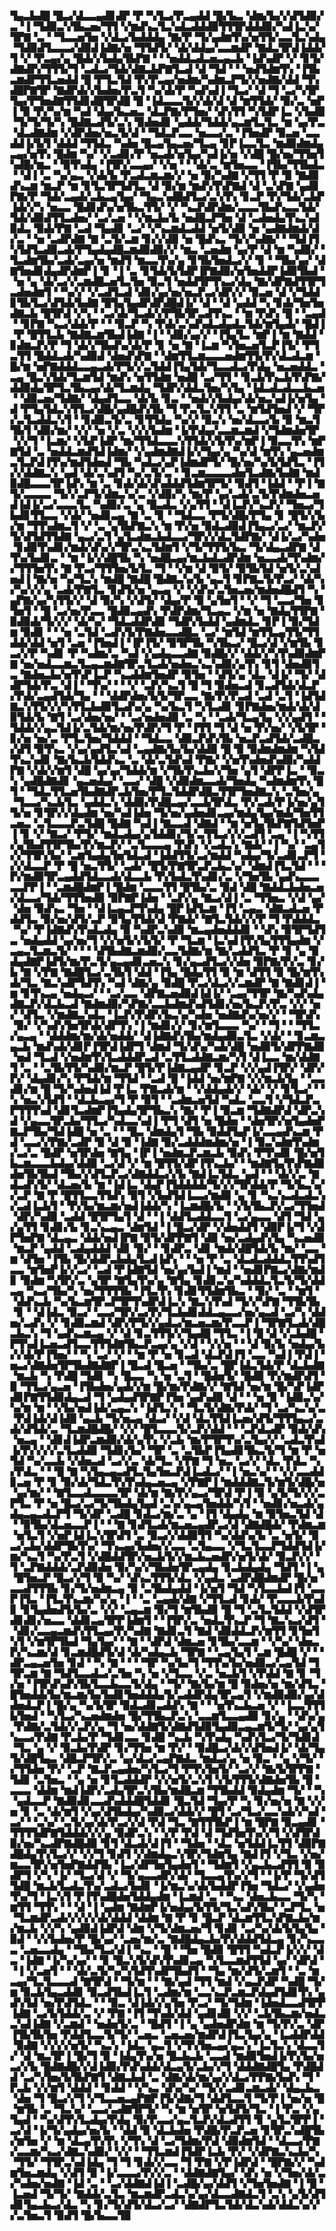 ▜▄▃▙▟█▝█▃▞▟▃▃▄▟▊▟▛▝▛▝▚▜▃▞▛▃▄▟▟▝█▞▙▃▝▟▆▞▙▞▞▟▜▟▉▞▃▝▐▝▜▟▉▃▚▜▙▃▅▞▜▜▝▞▆▟▚▃▜▃▚▟▃▟▟▟▉▜▜▜▛▟▟▟▉▞▚▟▐▃▚▞▜▛▇▝▃▝▝▜▃▃▅▜▅▝▞▟▃▞▙▟▟▟▄▝▇▞▛▝▜▞▄▟▆▜▚▞▅▜▜▞▃▃▜▃▚▟▄▝▜▟▉▟▜▃▃▃▞▟▉▟▐▟▇▞▅▝▜▜▟▜▞▝▟▞▟▟▄▞▃▃▆▟▛▝▇▟▃▜▛▟▐▟▟▞▜▝▞▝▛▃▄▞▄▝█▟▞▞▙▟▄▜▙▛▇▝▝▝▅▟▟▃▟▃▅▃▄▃▙▝▐▟▚▟▛▝▞▝▊▜▞▟▇▟▛▞▜▜▜▞▜▝▃▟▃▞▜▟▞▟▇▃▙▛▇▜▃▟▝▟▝▜▟▝▝▝▅▟▜▟▆▜▚▝▐▜▙▃▆▟▛▜▜▃▅▟▟▝█▝▛▜▃▜▟▝▛▞▛▃▄▞▅▟▆▞▚▟▆▃▛▜▞▞▅▟▇▞▟▟▝▜▚▟█▛▇▜▛▝▇▟▛▟▞▞▙▟▅▞▛▃▜▝▚▞▟▞▛▝▚▟▚▟▐▝▜▃▞▝▟▝▜▝▃▞▚▜▛▜▄▞▛▜▅▟▇▜▜▟▊▟█▜▛▟█▝█▝▐▟▃▃▃▜▞▞▟▞▟▝▟▝▆▜▜▟▞▝▉▞▃▝▅▛▐▝▉▝▛▞▚▞▆▝▚▟▝▟▄▞▙▃▅▃▝▟▃▛▇▞▛▜▅▞▝▟▚▜▜▝▚▜▟▛▐▃▝▞▙▟▉▝▜▞▜▞▜▞▚▝█▟▇▃▟▜▞▃▚▝▉▟▅▟▊▝▄▟▟▞▜▟▟▞▄▃▆▜▃▜▃▝▆▝▄▞▛▃▝▟▃▟▇▟▆▝▞▟▛▟▅▞▅▃▜▞▟▝▝▜▟▃▛▃▃▝▅▃▃▞▃▝▐▜▅▟▛▝▉▃▅▝▃▃▟▟▐▞▙▜▝▟▟▟▝▜▜▟▃▝▚▟▅▝█▃▄▜▄▃▅▞▜▃▄▝▊▛▐▃▃▜▃▝▆▟▉▟▆▟▄▃▄▞▅▜▚▝█▟▆▝▚▞▝▞▃▟▊▞▛▝▅▃▟▞▅▜▄▞▚▟▐▞▅▝▞▟█▝█▞▅▞▜▜▅▜▚▟█▞▆▃▝▝▉▜▚▟▄▝▐▜▛▞▃▃▄▞▝▞▅▝▝▝▟▞▃▝▆▜▅▃▃▝▐▜▙▞▜▜▙▟▃▝▝▟▐▝▃▝▚▞▄▃▝▞▟▞▙▝▛▃▟▃▆▃▆▞▞▝▅▝▉▞▚▟▇▝▞▜▜▝▛▝▉▝▇▟▉▟▚▃▆▝▆▃▛▝▆▝▊▜▃▜▛▜▟▜▃▝▟▝▉▞▆▝▆▟▚▜▚▛▇▟▝▟▝▃▚▛▇▝▄▟▊▛▇▞▛▝▜▟▞▃▄▟▞▃▙▃▄▜▄▞▝▜▄▃▚▟█▟▜▃▞▃▚▜▚▝▊▃▛▝▛▞▜▟▞▃▙▛▐▟▞▞▚▝▅▃▃▝█▟▊▟▚▞▅▜▙▃▜▜▞▝▞▝▚▃▛▟▛▟▆▞▃▃▃▜▙▟▚▃▃▜▟▞▜▟▞▟▉▟▜▜▃▟▅▞▝▃▞▃▅▝▝▞▆▃▙▞▙▝▅▟█▃▛▜▅▝▟▝▃▟▅▟▄▜▚▃▚▟▉▟▃▝▉▟▞▛▇▝▃▟▝▜▄▟▊▝▃▞▝▞▚▃▆▟▃▟▟▝▅▜▞▟▉▝▅▝▄▟▇▟▆▟▞▟▞▃▝▝▅▝▃▟▛▟▇▝▇▝▃▜▞▃▆▝▊▞▞▟▉▝▅▝█▟▚▃▝▜▞▞▚▟▇▞▝▝▜▟▐▜▚▜▟▜▃▟▉▃▟▞▛▜▄▟▄▟█▃▆▟▉▟▉▞▞▝▆▃▝▃▅▟▆▝▄▞▛▝▟▝▆▝▚▟▉▞▝▜▃▟▆▜▙▞▃▟▞▃▄▞▅▝▆▟▜▝▆▃▃▜▚▞▄▝▊▜▙▜▅▟▃▞▞▝▊▝▝▜▙▞▄▞▝▟▇▜▅▟▊▟▄▟▛▟▆▛▐▝▊▝▐▝▃▝▊▜▟▞▙▜▟▛▐▛▇▟▉▞▅▜▅▟▟▛▐▟▉▜▙▟▝▝▅▝▄▝▟▞▃▞▞▃▆▟█▃▅▜▃▜▅▝▉▃▜▝▅▟▟▜▛▜▚▃▞▟▄▝▇▞▟▛▇▟▜▜▛▜▃▟▅▟▆▜▝▝▚▞▞▝▞▃▟▜▃▟▝▟▊▞▄▞▅▞▅▃▛▃▞▟▛▞▞▝▉▃▅▝▟▝▞▜▟▟▊▜▙▜▃▞▟▜▟▞▙▟▇▝█▜▄▜▄▟▛▟▛▟█▟▐▞▝▟▝▝▟▝▄▟▟▝▚▝▊▟▞▜▅▜▅▟▇▃▙▝█▜▛▟▝▞▚▝▝▃▞▟▞▜▃▟▞▞▛▜▙▜▛▃▟▜▚▃▝▝▆▝▛▟▚▝█▝▝▃▄▟▝▝▊▛▇▝▚▃▞▟▟▞▛▝▝▝▉▃▛▝▚▝▛▟▞▃▚▟▚▟▃▟▄▟▃▜▟▞▆▜▄▟▞▝█▟▐▝▛▝█▜▜▃▙▝▇▟▇▃▆▜▙▟▐▟▇▝▐▝▝▟▉▞▄▞▞▝▐▜▄▜▃▝▆▛▐▝▆▝▇▟▟▝▊▟▆▃▛▞▛▝▜▝▟▞▞▜▙▟▚▞▟▞▛▝▊▝▅▝▇▝▐▃▆▝▚▜▅▃▅▜▃▛▐▜▞▝▛▜▃▜▜▝█▟▟▃▟▞▚▟▉▟▝▟▅▟▚▛▇▝▝▟▆▜▜▃▆▃▃▃▅▟▆▜▜▞▛▞▟▃▟▃▆▝█▞▆▝▅▛▇▟▟▟▃▃▄▃▟▞▛▜▞▞▃▜▟▟▐▜▄▜▟▞▜▃▃▟▃▞▛▟▄▝▅▃▅▟▟▃▝▃▄▝█▃▚▜▟▞▜▃▆▜▟▝▆▟▚▝▅▜▜▟▆▝▅▟█▝▃▞▜▜▝▝▊▃▙▜▚▃▙▜▚▛▇▞▟▟▉▟▄▜▛▜▃▜▙▃▄▞▟▞▜▃▆▟▄▝▜▟▛▞▟▟▃▜▅▞▚▜▄▝▐▟▃▟▃▟▃▃▙▃▅▝▝▟▉▃▅▞▜▟▇▞▝▟▄▟▜▃▃▝▟▞▙▝▊▃▝▝▅▟▞▞▙▟▄▞▟▞▅▃▚▟▐▞▅▜▄▝▟▝▛▜▄▜▟▃▚▜▜▃▞▟█▞▄▟█▟▚▜▙▝▜▝▛▃▜▃▚▜▜▝▃▝▆▜▟▜▅▟▝▞▝▜▛▞▃▜▃▟▟▃▚▜▝▝▊▟▉▃▜▞▃▝▊▜▜▟▄▝▚▞▞▝▉▃▚▝▅▞▟▃▃▞▙▝▉▝▆▃▜▜▙▜▝▟▉▞▆▞▝▞▞▝▅▝▞▃▝▞▞▞▙▟▆▝▐▞▛▟▄▞▃▃▆▃▆▟▝▞▜▟▆▟▅▜▛▝▞▞▜▝▐▃▆▞▝▞▙▛▐▟▛▝▆▞▜▜▟▃▃▃▚▜▜▟▞▞▙▜▚▞▆▛▐▝▉▃▃▜▚▝▆▛▇▜▟▝▃▝▅▟▟▃▆▟▜▟▐▟▆▞▝▞▄▟▆▟▇▟▐▞▞▜▄▞▄▝▚▞▟▝▆▜▚▝▄▃▅▟▆▃▜▃▛▟▐▜▚▞▆▟▜▟▅▟▝▜▙▝▚▟▃▞▄▛▐▟▆▟▛▜▞▝█▞▅▞▚▞▙▜▟▜▃▝▐▜▞▞▟▟▇▃▚▝▄▟▝▟▞▃▚▟▜▝▚▞▃▜▞▃▝▝▊▃▆▃▃▃▃▟▅▜▃▟▇▞▙▟▇▝▆▟▉▟█▃▃▃▜▛▐▟▚▝▆▝▃▝▊▟▞▟▞▟▚▟▟▟▜▟▆▜▛▜▞▝▉▟▜▝▐▟▟▝▝▛▐▝▇▜▞▃▃▃▃▝▜▞▞▃▛▜▞▟▆▃▚▞▃▝▞▟▉▞▚▝▆▞▛▝▄▞▃▟▞▃▜▞▛▟▆▟▅▃▅▟▐▟▐▞▃▞▃▃▃▜▃▝▚▟▉▞▃▝▄▝█▃▟▃▝▞▄▜▜▝▝▟▐▃▛▞▚▃▛▞▝▜▅▃▞▜▙▟▊▜▜▃▃▝▞▟▞▝▅▟▊▃▄▝▇▝▃▝▊▝▝▜▟▃▃▝▛▜▞▟█▞▛▜▄▝▊▝█▜▞▞▙▞▆▝▜▜▚▟▆▃▜▝▞▝▃▝▄▜▙▛▇▃▚▝▆▝▛▞▅▝▉▟▃▟▉▟▐▜▄▃▞▃▞▝▆▃▛▞▜▞▟▜▟▜▜▟▇▝▄▃▞▃▜▝▄▜▃▟▆▃▙▟▃▃▞▜▛▞▞▟▃▜▟▛▇▞▝▟▐▞▃▞▚▟▅▝▊▟▉▜▚▟▊▞▆▟▞▟▚▞▞▜▛▃▚▃▜▟▆▜▝▞▜▞▜▜▜▞▙▃▝▜▞▟▄▃▟▛▇▝▟▜▚▞▙▟▊▃▝▝▆▝▐▞▞▟█▜▙▝▚▝▅▟█▃▄▞▆▃▙▟▃▟▛▟▆▝▅▃▃▟▞▜▚▟▆▞▞▜▜▜▅▜▚▝▇▝▛▃▞▜▜▜▅▞▙▜▃▝▜▝▝▞▆▝▟▝▉▜▞▝▉▜▙▜▟▝▅▜▞▃▚▟▅▟▐▝▇▞▅▝▚▞▜▃▚▝▆▟█▝▇▟█▝█▟▇▃▚▞▙▝▄▃▜▝▊▛▇▃▜▞▛▃▞▝▟▞▚▞▚▞▞▞▄▝▃▟▞▛▇▜▃▝▊▟▜▞▅▝▄▃▄▝▞▝▞▟▚▞▃▜▅▃▅▞▆▟▅▟█▟▜▝▚▝▄▛▇▞▄▞▚▜▜▞▞▝▟▝▉▞▚▝▞▟▜▞▝▟▄▞▛▝▉▝▄▜▅▜▝▝▞▝▜▝▃▃▞▜▅▝▊▜▅▜▝▝█▝▃▞▅▞▛▃▃▝█▟▉▃▄▟▚▝▛▟▛▟▆▞▜▃▄▃▝▞▆▝▅▝▇▟▄▜▜▛▇▝▉▟▉▟▞▜▞▞▞▝▟▞▚▞▝▜▟▃▟▟▛▟▉▝▜▟▛▞▙▟▟▝▄▟▆▟▃▝▊▛▐▝▉▞▜▟▆▝▉▟▊▝▝▝▅▝▃▜▟▝▃▟▚▜▞▛▇▟▅▃▃▟█▃▝▃▞▝▆▜▟▝▆▜▜▃▄▜▜▞▜▜▟▟▞▟▟▝▅▜▝▃▅▝▐▜▅▟▐▝▐▛▐▜▞▝▉▜▛▜▙▝▚▜▙▃▞▝█▃▞▟▝▞▆▜▙▝▊▃▞▞▛▝▚▟▊▝▛▝▚▟▆▞▃▝▚▟▝▞▄▟▄▃▃▟▇▝▉▟█▞▞▝▟▟▞▞▚▜▚▟▉▟▆▛▇▝▅▞▅▟▃▃▆▃▜▃▄▃▆▟▇▜▛▃▜▃▟▞▅▟▅▃▚▃▚▟▉▞▄▜▚▝▊▜▝▟▅▟▉▜▃▝▇▟▅▃▙▞▅▜▚▛▐▃▛▝▚▃▟▟▆▜▅▟▛▝▉▜▅▝▝▟▜▞▄▝▟▃▝▟▐▞▝▜▞▝▟▟▛▜▟▞▛▃▝▟▐▝▝▜▚▞▝▝▝▞▝▃▛▞▚▃▜▝█▝▜▝▉▟▅▃▟▝▊▃▟▜▟▞▟▃▛▞▛▟▞▃▄▟▜▟▞▜▄▝▝▝▟▟▛▟▅▞▙▜▞▜▛▃▃▝▇▞▛▞▛▃▟▝▃▟▝▃▜▝▐▟▜▟▇▃▚▜▜▞▞▞▚▜▜▃▙▟▉▜▃▟▚▞▄▝▚▞▙▃▜▝▚▜▃▟▊▝▊▛▇▟▅▞▆▟▞▟▞▟▉▜▟▞▙▝▇▜▝▃▞▟▅▞▅▞▝▝▃▞▅▟▅▟▉▝▃▝▚▝▝▃▟▞▜▃▄▜▄▝▞▞▄▟▜▝▝▜▟▟▞▞▄▃▜▟▐▞▃▜▟▞▆▞▅▞▛▟▛▞▜▝▛▝▐▜▜▝▜▝▟▝▅▝▛▞▅▞▝▞▙▜▛▝▊▞▅▝▅▞▃▝▛▜▃▜▅▞▜▟▟▟▝▝▜▟▃▃▝▟▉▃▛▟▚▜▙▝▅▃▛▃▟▜▟▞▃▟█▃▞▟▜▝▉▜▚▃▝▞▄▞▄▟▜▃▚▟▝▃▄▟▇▞▙▞▙▞▟▟▉▝█▝▉▝▉▟▆▟▆▟▆▝▚▜▟▜▚▃▚▟▊▝▇▞▙▃▙▜▟▟▚▃▝▃▝▟▞▃▜▟▚▟▝▛▇▞▝▞▅▜▚▟▅▟▚▟▉▞▚▟▟▛▇▝▞▟▞▞▆▜▝▟█▝▄▞▄▞▜▟▟▞▆▝▞▜▙▜▚▃▙▞▞▜▅▝▄▜▝▟▛▛▐▃▝▝▉▃▚▝▄▟█▟▇▟▊▝▄▃▅▟▄▞▝▃▃▞▝▟█▝▞▟▉▟▆▃▃▟▞▜▅▟▄▝▚▟▆▟▆▜▚▝█▜▝▝▜▟▃▜▜▃▅▜▙▟▇▟▛▃▙▜▅▞▛▜▃▜▟▟▛▟█▃▜▜▛▜▅▟▇▃▚▝▃▜▅▞▄▝▜▃▃▞▚▃▙▜▃▝▄▟▟▃▚▝▟▟▉▞▛▟█▃▄▞▃▃▙▜▛▟▃▝▛▞▃▟▞▛▐▞▅▞▄▜▜▞▅▝▊▜▛▞▞▟▄▟▆▝▅▞▚▟▐▟▅▝▜▞▅▞▄▟▅▟▊▃▄▞▆▟▄▜▄▞▆▟▞▜▅▜▜▃▅▃▝▃▜▃▃▃▛▃▜▟█▝█▟▇▝▚▟▐▝▇▃▃▟▝▟▇▟▝▝▆▝▅▜▄▜▙▛▇▜▟▜▅▛▐▝▊▝▞▝▇▃▞▝▛▜▞▝▆▟▃▟▄▞▄▜▟▟▊▞▜▞▃▜▜▃▞▞▞▃▟▜▝▃▄▝▐▝▚▜▜▞▄▜▙▟▜▜▛▜▙▞▛▞▆▃▛▞▝▃▜▃▃▃▄▝▛▟▚▝▞▃▟▃▚▝▇▟▞▝▐▝▚▞▝▃▄▜▞▞▜▜▛▞▙▞▝▃▆▜▄▟▄▜▅▜▟▃▟▝▐▟▟▜▜▞▃▞▆▟▟▝▚▟▄▞▜▞▃▟▊▃▛▜▝▞▞▟▃▃▛▝▛▝█▝▅▃▜▜▞▝▃▟▞▝█▜▞▛▇▜▛▃▛▃▙▃▚▞▝▟▆▟▐▜▃▜▟▝▝▝▛▞▆▟▉▜▛▃▄▟▟▜▟▃▃▟▞▟▃▃▙▝▛▞▙▟▃▜▚▟▊▞▃▝▞▜▅▜▙▝▄▟▚▃▃▃▃▃▛▛▐▝▝▃▆▟█▟▆▛▐▝█▟▆▝▃▃▃▜▜▝█▜▙▞▃▝▉▟▝▟█▝▇▟▟▃▙▟▅▃▅▞▟▃▃▞▜▟▞▜▜▜▅▟▉▝▉▛▇▛▐▟▅▝▝▃▛▞▄▝▇▃▞▟▐▝▃▝▜▜▅▃▝▞▟▝▄▞▝▟▅▝▉▟▚▃▝▜▅▝▝▟▐▃▄▃▛▜▚▟▄▝█▛▐▟▜▃▆▝▐▜▝▃▄▃▝▟▇▃▟▃▅▝▛▟▟▜▃▝▉▞▅▞▟▜▞▃▛▝▉▜▄▜▜▟▞▟▝▛▇▟▞▝▇▜▃▜▟▞▞▞▛▝▜▝▛▟▟▟▃▝▚▞▝▛▐▟▇▟▚▜▚▟▃▟▄▝▉▝▚▟▛▃▚▟▉▝▆▃▄▟▅▟▟▟▊▝▝▟▚▝▉▜▛▜▟▜▃▝▅▟▄▟▟▝▄▞▅▞▜▝▞▞▅▜▞▞▙▜▞▝▛▝▜▃▆▝▐▃▚▟▐▜▚▜▄▜▜▜▄▟▆▝▞▃▄▃▜▃▆▃▜▞▝▝▝▝▟▜▙▟▇▃▆▟▉▞▃▃▜▟▇▞▆▝▇▞▃▟▟▜▃▝▛▝▊▝▄▝▉▟▄▟▇▛▐▟▜▞▆▞▛▃▜▞▄▃▄▟▊▃▅▃▚▝▊▞▄▃▟▜▃▞▞▟▅▝▉▛▇▞▛▞▃▝▊▞▙▝▇▝▞▛▇▝▇▟█▜▃▞▃▜▙▜▝▟▟▝▐▜▄▝█▟▄▜▜▝▉▝▆▝▟▜▜▝▉▝█▞▆▜▚▟▞▜▃▝▇▃▚▟▛▜▟▜▚▝▚▟▝▟▇▞▄▝▉▟█▝▛▃▞▟▃▞▞▃▆▟▛▝▇▝▇▟▊▟▐▝▆▝▊▜▚▃▄▝▅▟▄▃▞▝▝▃▞▃▃▝▟▛▇▃▅▟▉▟▐▟▐▞▝▃▄▞▜▜▛▝▇▞▚▟▚▟▄▟▇▃▛▞▟▃▙▃▟▝▇▟▆▟▉▞▚▛▇▞▃▃▙▟▆▟▚▟▜▟▊▞▅▞▙▃▛▞▛▃▝▞▞▝▅▞▝▟▜▃▝▞▆▟▇▃▚▟▃▝▐▃▛▞▛▟▛▞▙▃▚▞▚▟▅▝▅▟▇▟▚▞▅▞▞▝▝▜▛▟▚▝▉▞▝▞▚▟▚▜▅▜▛▟▞▟▛▜▚▝▐▝▆▟▊▞▞▝▊▞▆▜▃▃▃▝▚▞▝▝▜▝▝▝▜▜▃▞▄▃▄▝▝▟▟▟▆▞▆▞▟▞▅▟▟▞▝▟▐▟▇▟▚▜▙▞▆▟▄▟▉▃▜▃▝▞▟▞▝▝▊▃▆▃▄▃▙▝▆▟▚▟▞▟▊▛▐▜▛▟▐▟▛▜▝▟▆▟▝▜▞▟▚▞▚▟▞▟█▝▅▟▉▜▞▟▛▛▇▟▉▝▅▟▝▜▃▟▝▞▅▟▆▜▚▜▃▟▟▟▛▃▟▝▃▜▜▃▟▟▇▃▆▞▚▜▝▟▐▃▃▝▆▞▟▟▇▜▝▃▝▝▃▜▙▜▜▞▚▟▉▞▆▃▛▝█▜▞▛▐▟▇▃▄▟▛▝▊▃▛▝▞▞▄▟▐▜▛▞▝▟▛▞▛▞▝▟▄▟▊▞▚▝▛▜▟▞▆▝▜▜▟▝▝▃▟▝█▝▐▟▟▝▅▞▆▛▇▝▞▞▆▃▙▜▄▝▝▃▃▟▊▞▆▝█▝▜▞▚▟▅▟▐▟▝▛▐▃▝▛▇▃▟▞▆▝▝▞▟▟▄▟▞▞▝▟▞▝▞▝▊▜▃▞▝▝▚▝▅▃▚▜▟▜▝▝▟▃▙▃▄▞▜▝▛▝▉▜▝▝▃▟▆▃▅▜▟▝▚▟▃▝▃▃▜▝▞▜▟▃▛▃▛▜▜▜▚▟▝▟▊▜▃▟▆▛▐▜▄▟▄▜▛▜▙▃▚▝▇▞▝▛▐▝▉▃▆▝▜▟▇▟▛▟▝▟▛▃▚▟▝▞▄▃▃▜▛▃▙▞▜▜▃▞▚▟▃▃▚▟▐▝▛▜▝▟▜▝▅▝█▟▅▝▝▟▅▜▛▞▅▜▄▟▅▛▇▃▛▜▙▞▜▟▐▟█▝▅▝▃▝▝▝█▃▝▟▆▟▄▜▝▜▙▝▉▟▟▜▄▛▐▞▃▃▄▟▚▃▆▝▛▟▝▃▃▞▞▛▇▞▃▟▛▝▉▝▟▝▉▝▐▟▇▝▉▞▃▟▟▟▆▟▆▞▅▝▐▝▉▃▚▟▆▜▚▟▆▞▃▞▃▝█▟▛▝▅▜▛▟▅▝▇▜▄▝▐▛▐▝▅▟▆▃▛▃▆▃▙▝▉▟▚▝▛▜▚▟▊▝█▞▅▜▙▃▆▃▃▃▙▟▄▞▟▟▉▝▃▞▟▝▞▝▆▝█▜▜▞▟▛▐▜▚▃▙▞▝▝▆▟▇▜▄▜▚▛▇▟▉▟▅▜▙▜▙▟▝▜▙▞▞▟▜▃▛▃▞▟▇▟▟▃▞▞▙▝▇▟▐▃▜▟▃▝▄▟▝▝▝▟▞▞▃▝▇▟▃▟▚▜▞▝▟▃▅▞▙▝▆▝▐▟▐▃▝▟▄▛▐▜▟▟▟▟▞▜▞▞▞▜▛▟▟▞▛▝▜▞▙▃▚▞▞▃▛▝▇▝▛▝█▜▜▃▃▜▜▟▚▝▉▜▝▞▙▟▜▟▐▃▃▞▆▟▉▝▄▝▊▝▚▃▚▃▟▃▟▃▚▞▃▟▐▃▙▜▝▝▛▞▙▞▆▃▆▞▅▟▐▟▟▞▚▝▐▃▆▟█▞▙▝▝▞▙▜▙▃▛▞▃▞▜▜▅▟▝▟▛▞▚▟▉▝▃▟▟▝█▜▛▜▄▜▝▟▝▝▐▝▟▟▜▃▟▟▃▃▜▝▃▞▄▃▃▝▟▜▝▜▟▝▄▞▄▜▜▝▊▟▊▞▙▝▊▃▚▃▄▃▝▟▆▜▟▝▐▝█▃▞▟▛▝▞▟▅▟▟▜▝▟▉▛▐▞▜▝▞▟▛▜▅▛▇▝▟▃▄▃▝▟▟▞▅▟▐▛▇▝▉▜▞▟▛▛▇▜▝▟▉▝▅▞▃▟▄▟▚▜▄▝▚▃▅▟▉▝▆▃▛▝▄▟▟▝▃▟▄▟▟▟▝▟▊▝▉▞▝▝▊▟▛▃▝▟▊▝▆▟▞▟█▜▟▞▙▝▆▞▝▃▃▝▆▝▟▜▅▝▐▜▙▝█▞▟▟▛▃▙▟▄▜▃▟▐▟▚▝▝▝▅▝▛▝▃▝▟▃▟▃▟▟▟▃▜▜▚▟▜▃▃▝▆▜▅▛▐▞▞▃▞▝▃▟▝▛▐▟▇▜▟▝▅▞▄▞▙▟▐▝▆▟▝▝▅▟▊▛▇▃▞▟▇▞▆▟▊▝▉▟▆▝▚▜▛▞▃▝▄▜▛▝▇▜▄▜▚▞▄▝▇▜▄▝▊▟▊▃▚▞▚▟▟▟▃▜▃▜▞▜▞▟▟▃▄▝▚▃▞▜▙▞▚▝▅▞▜▜▜▜▙▝▐▜▃▜▚▝▊▟▊▜▜▟▆▜▙▃▝▝▉▞▝▃▝▝▆▜▝▝▟▟▚▃▙▝▚▞▙▃▆▜▛▃▛▜▛▜▚▟▛▟▐▃▚▝▇▃▚▜▚▟▝▜▞▞▚▛▇▝▜▜▙▜▙▝▊▝▝▟▐▟▃▝▉▃▞▝▃▃▞▜▛▞▃▞▛▞▜▃▙▟▊▟▟▃▄▃▃▞▅▞▄▃▟▝▃▞▚▝▟▟▅▞▃▟▚▝▞▝▊▟▉▃▆▟▝▟▛▞▛▜▞▞▄▟▃▞▆▃▅▃▆▞▛▃▃▛▐▝▜▛▇▜▃▟▞▟█▃▙▃▚▝▜▝▄▟▚▃▆▃▄▝▞▝▟▝▊▃▜▜▜▞▞▜▄▟█▝▜▜▃▝▐▝█▝▟▝▞▃▙▟█▝▛▜▚▟▐▃▅▃▟▜▃▃▜▜▜▟▇▜▙▃▛▃▄▞▄▝▞▟▝▝▞▞▅▝▝▝▟▝▉▞▙▝▅▟▄▞▙▞▞▟▞▛▐▜▅▞▝▝▚▝▃▞▝▞▝▝▆▝▛▝▅▝▊▃▟▝▟▃▛▟▐▜▝▃▃▝▚▟▐▝▛▟▐▝▅▃▞▟▇▟▅▜▛▜▙▟▇▟▇▛▐▝█▃▟▝█▃▅▝▝▜▙▞▃▝█▛▐▟▃▜▟▞▛▝▟▃▙▟▇▝▆▃▙▝▚▝▛▟█▝▜▟▊▝▚▝█▃▃▝▚▝▅▝▃▜▝▝█▟▅▜▞▝█▟▉▝▛▞▆▟▛▟▜▝▉▝▜▜▃▞▄▃▅▝▐▜▙▟▅▞▄▟▞▞▆▝█▞▆▞▛▟▇▞▞▝▇▜▟▝▅▞▆▝█▞▚▛▐▟▛▟▊▛▇▜▜▟▉▟▄▃▟▝▜▝▄▟▄▟▜▛▇▛▐▜▅▝▄▟▚▟▉▝▟▝▝▝▅▝▉▝▐▟▉▃▚▞▚▞▆▝▆▝▝▞▙▞▅▟▐▟▞▃▄▃▚▝▐▟▜▃▚▝▝▜▃▜▞▟▇▞▛▟▞▝▜▝▃▞▚▃▚▞▃▝▛▟▐▟▞▟▐▟█▝▄▃▙▝▜▞▅▃▄▝▟▃▞▝▞▟▝▟▃▜▜▟▐▃▅▞▟▜▞▜▜▜▄▃▞▃▟▞▟▜▟▞▃▝▜▃▆▟█▟█▞▝▞▞▝█▜▃▃▃▜▞▃▛▞▟▟▝▝▝▃▛▟▃▟▛▝▉▟▞▟▚▝▅▃▄▝▝▟▊▟▐▟▛▃▆▟▉▞▟▞▄▜▚▝▞▃▙▝▆▞▛▜▛▜▚▞▃▜▄▞▞▝▃▟▃▜▚▟▐▞▛▞▞▞▞▃▜▃▟▟▉▝▜▟▊▞▙▞▝▜▛▝▃▝▃▜▙▛▐▜▄▟▊▜▙▃▜▞▜▝▆▝▛▝▅▜▟▝▚▞▃▃▙▝▞▟▅▃▟▝▃▞▞▃▝▟▞▜▃▝▞▛▇▝▜▝▅▃▝▃▞▞▝▟▃▝▛▟▃▝▚▞▛▟▃▝▝▝█▝▇▝▚▜▄▃▄▃▟▜▃▜▄▜▅▃▛▟▐▃▟▃▞▝▐▝▅▃▚▞▝▝▞▞▃▃▟▟▊▃▅▝▛▝▊▝▉▞▟▞▜▟▃▜▚▜▚▟▄▃▅▃▄▝▞▛▇▛▐▝▆▟▟▟▇▃▜▞▆▜▞▟█▞▅▝▄▞▆▞▝▝▇▜▃▃▟▃▃▃▃▜▛▝▟▞▆▝▇▞▛▞▄▃▞▜▛▟▝▛▐▝▉▝▄▜▞▜▞▞▞▃▛▜▃▝▛▝▅▝█▃▞▃▞▜▞▜▙▟▄▜▄▟▝▃▚▞▄▃▄▜▅▟▟▞▚▜▝▝▅▟▊▞▅▃▟▞▄▟▄▃▄▃▟▃▛▜▝▜▞▟▛▝▃▟█▝▊▟▃▞▆▞▃▝▄▝▐▜▝▟▄▟▄▝▆▝▉▜▅▃▜▟▝▟▝▝▉▜▙▞▟▃▅▃▃▛▐▝▝▝▇▝▊▟▜▃▟▞▆▃▅▃▄▟▛▃▞▟▝▟▇▟█▟▞▝▛▟▆▃▆▝▅▜▃▜▝▞▅▛▐▟▐▃▚▜▛▟▜▝▃▝▉▃▞▞▟▟▉▜▜▝▚▞▟▟▚▞▙▝▃▝▅▜▞▝▉▃▞▃▙▞▟▟▛▜▙▜▚▞▝▜▚▃▄▞▙▟▅▞▞▃▃▝▃▜▄▃▃▝▞▜▃▜▃▃▛▜▟▟▜▟▐▞▆▞▚▃▜▝▚▞▛▃▜▝▞▟█▟▟▜▛▞▅▃▙▜▞▞▆▃▙▃▅▟▛▞▅▜▞▟▞▝▉▃▛▞▞▝▜▝▃▛▇▟▟▟▞▃▛▟▉▟▅▝▉▞▚▞▞▜▙▟▅▜▛▃▄▟▄▝▊▃▙▟▄▟▄▝▜▟▜▝▐▝▄▝█▜▅▃▛▝█▃▞▞▜▝▉▝▚▞▝▟▚▃▜▜▜▞▟▃▝▞▄▟▃▝▃▟▛▟█▟▆▟▛▝█▞▅▝▃▃▟▜▜▜▙▝▊▞▜▞▅▟▆▃▄▝▉▝▃▜▙▟▄▟▟▝▐▞▅▜▝▜▟▝▚▜▃▃▙▟▐▜▝▃▃▛▐▜▃▝▐▜▃▜▚▃▆▞▚▞▄▝▐▝▝▃▝▃▄▟▞▟▇▝▞▜▜▃▟▝▊▟▞▝▛▃▃▃▙▜▚▟▊▝▊▜▄▟▅▟▜▞▙▞▃▝▞▞▝▃▄▃▆▝▉▞▜▝▆▜▙▟▉▝█▝▜▝▃▜▃▜▟▟▝▞▟▜▛▟▊▟▊▞▅▃▃▝▟▟▊▃▄▜▛▛▐▟▆▜▝▝▐▜▛▞▃▝▅▟▃▜▚▃▛▝▜▝▇▃▚▃▞▟▜▝▝▟▊▞▃▃▄▃▆▟▚▜▜▃▄▞▛▞▚▟▇▝▇▟▊▃▜▝▇▟▝▟▉▟▟▃▛▞▆▜▜▝▊▜▅▜▚▜▝▞▆▜▛▜▙▟▝▜▄▜▄▞▝▝▇▝▝▟▛▟▝▟▆▃▅▝▊▜▙▞▃▃▆▝▝▞▚▞▝▟▅▃▛▞▚▃▆▞▟▝▊▃▆▟█▟▜▞▟▝▟▞▚▟▄▃▙▝▜▛▇▝▝▃▄▜▄▜▝▃▆▝█▟█▝▞▝▝▟▛▃▄▃▅▜▅▝▊▟▝▝▚▝▇▝▝▝▝▜▛▝▚▞▙▞▜▝▜▜▚▞▙▞▅▟▉▃▞▃▄▜▟▝▜▜▛▃▆▝▇▝▜▟▜▃▃▟▃▞▃▜▅▝▚▝▅▝▞▜▃▃▝▞▃▝▅▃▙▜▝▞▛▟▟▝▇▝▊▝▜▞▅▝▐▜▛▟▚▟▚▜▙▜▃▃▙▃▃▜▞▟▄▝▝▜▞▝▇▞▙▞▆▝█▝▉▟▅▞▅▝▆▞▟▜▃▝█▜▅▟▟▞▙▞▆▃▆▞▙▞▙▟▊▜▅▟▟▟▄▜▞▃▟▟▛▟▄▜▛▃▄▜▝▞▆▟▉▟▉▞▄▞▟▟▅▟▃▛▐▝█▞▄▝▚▞▙▜▛▝▉▟▃▟▊▃▟▟▚▝▇▝▝▝▅▜▚▃▙▃▅▝▞▝▐▃▃▜▜▜▙▜▅▟▝▝▚▜▃▞▚▃▅▟▆▟▅▝█▞▜▜▙▃▛▃▚▝▃▃▆▜▃▃▄▟▉▝▊▞▄▝▝▟▚▞▄▝▛▟▇▞▃▜▟▞▞▃▛▞▄▝▜▝▅▞▟▟▇▜▞▟▇▟▜▟▉▜▄▟▉▃▄▃▆▜▞▜▞▝▄▞▄▜▚▃▃▞▛▟▇▝▛▃▙▞▛▝▜▟▊▃▃▝▊▟█▝▚▃▙▝▚▜▚▟▄▝▚▟▚▜▃▞▜▞▜▟▊▟▝▜▃▝▄▝▞▝▉▃▙▞▛▟▛▝▊▞▜▜▅▝▆▝▛▞▝▝▉▟█▃▞▟▞▞▟▜▅▟▐▞▝▟▞▜▄▜▞▟█▜▄▃▝▟█▃▛▜▛▞▃▝▄▞▟▃▞▃▄▛▇▟▃▝▆▟▃▞▄▝▅▝▉▃▝▝▄▝▞▜▞▝▞▜▜▟▅▝▛▞▝▃▛▝▇▃▛▃▄▟▅▞▚▜▃▞▜▝▛▜▚▜▅▜▞▝▃▞▞▝▇▞▙▜▛▛▇▝▜▟▊▝▃▜▅▃▝▝▄▝▅▝▊▜▃▟▟▟▛▝▞▞▅▜▞▃▚▜▝▞▙▜▜▜▞▟▇▟▅▜▙▝█▝▃▃▃▝▟▟▆▝▆▟▐▟▛▞▃▟▄▜▛▃▚▜▙▞▆▟█▃▆▝▜▜▙▟▟▝▉▟▄▟▆▝▜▞▝▝▚▝▄▟▃▃▛▝▇▟▉▟▊▃▃▟▚▟▟▟█▜▟▟▊▝█▃▜▟▝▜▄▞▛▝▚▝▊▞▅▞▅▝▇▝▞▞▅▝▊▝▃▝▟▞▆▜▝▞▄▞▟▜▙▟▄▞▚▟▉▃▞▟▟▞▞▝█▜▝▃▞▜▃▞▃▃▚▟▞▞▚▟▝▃▞▝▝▃▚▞▝▃▜▞▄▞▟▞▛▃▞▞▟▝▛▟▝▜▃▝▇▜▜▜▙▛▐▝▆▝█▛▇▝▉▃▄▟▊▝▜▜▜▜▟▛▇▜▟▟▟▞▞▞▄▝▉▟▛▃▚▝▝▞▛▝▛▟▝▟▝▜▟▜▅▜▚▞▞▜▝▞▟▜▛▟▉▞▅▞▚▃▟▛▇▟█▟▉▝▊▜▝▟▃▟▞▟▐▜▝▝▜▟▅▝▝▟▃▝▅▜▟▟▐▃▜▜▝▟▉▛▇▟█▟▄▜▚▜▃▞▞▝▞▞▜▝▊▟▜▝▞▟▆▟▄▃▚▜▛▞▜▟▆▜▄▝▇▟▐▜▝▞▜▃▝▞▅▞▆▃▃▜▛▞▅▜▅▛▇▟▟▜▙▝▐▃▞▟▛▜▅▜▄▟▅▜▝▝▜▟▆▜▝▞▄▃▙▃▟▜▜▝▉▝▉▟▛▜▝▞▚▝▐▞▝▜▃▞▟▝▞▝▜▞▄▃▃▟▛▞▟▞▝▜▃▃▄▜▚▞▞▜▝▝▐▞▛▝▜▞▟▜▜▟█▝▆▃▙▜▃▟▃▜▚▞▃▟▃▞▙▟▊▝▐▞▆▃▚▞▟▞▙▟▟▛▐▜▅▝▜▟▃▞▝▞▄▟▅▜▚▞▜▝▐▃▚▜▝▛▐▜▚▟█▟▅▜▟▟▄▟▆▝▐▃▆▟▝▃▝▝▚▃▝▟▅▃▙▃▃▝▜▞▚▝▆▜▜▝▜▜▚▝▝▝▟▝▐▝▄▟▆▝▇▟▆▛▐▞▅▟▄▞▙▜▜▞▜▃▚▟▚▜▙▞▝▃▛▜▃▝▅▝▜▃▆▟▛▃▟▞▞▞▞▞▟▞▟▟▟▝▟▟▆▝▇▝▛▝▊▝█▃▛▝▟▃▆▜▜▃▚▛▇▃▙▞▆▞▆▃▙▝▞▞▚▝▄▟▉▟▐▟▛▟▝▟▆▝▞▜▞▟▆▃▅▞▜▝▊▟▊▝▃▞▚▞▟▞▙▜▄▜▄▝▉▟▝▝▞▞▙▟▅▞▛▝█▞▄▞▝▃▅▞▆▞▃▝▇▟█▟▄▃▙▞▛▞▟▟▟▜▟▃▄▝▊▞▚▃▃▃▝▃▅▃▃▟▄▝▝▜▙▞▜▃▞▟▐▝▚▃▝▝█▝▝▜▅▝█▟▉▝█▜▜▝▚▟▃▛▐▞▞▞▝▟▃▝▐▟▇▝▐▞▚▞▄▞▝▝▊▝█▃▚▜▞▟▚▜▚▟▊▃▄▝▚▜▃▃▆▟▜▜▟▝▄▞▝▟▛▟▝▝▐▝▞▃▅▜▝▝▝▟▞▃▜▞▚▞▚▜▟▜▚▟▛▜▙▟▜▝▝▜▄▝▆▞▟▜▞▃▆▜▝▝▃▝▆▃▄▞▜▃▜▃▃▃▟▝▇▜▛▟▝▝▜▞▆▝▝▝▇▞▄▟▝▜▜▝▆▟▝▞▄▃▛▟▛▝▚▟█▝▜▞▆▝▉▃▙▜▄▃▟▟▊▝▉▃▟▜▙▟▐▃▜▝▃▟▆▞▆▝▃▃▚▃▛▃▆▃▛▟▄▟▜▟▊▜▚▝▄▟▚▜▟▝▅▞▛▟▜▟▃▝▝▝▉▃▝▟▐▟▞▞▄▜▅▝▛▃▞▝▜▞▜▟▆▝▐▟▅▟▃▃▟▜▛▛▐▟▇▝▃▞▙▜▟▟▞▃▝▞▝▛▇▝▐▜▝▜▚▟▞▟▟▝▄▟▊▟▉▝▞▞▝▃▙▜▙▃▆▞▅▟▃▃▚▟▐▟▇▝▞▃▆▟▝▝▅▟▅▜▞▃▝▝█▟▜▝▐▝▄▝▄▟▅▟▛▟▆▝▆▝▜▞▛▞▃▝▟▛▐▜▙▜▙▜▅▝▛▟▟▜▃▃▜▞▜▞▝▃▅▃▝▃▅▃▅▞▆▟▛▟▐▜▃▜▄▞▄▝▐▃▟▟▛▟▟▝▉▟▇▝▞▞▞▞▅▜▞▝▚▃▚▝▐▟▃▝▄▃▜▝▞▜▚▜▅▃▄▞▄▃▚▝▐▃▜▃▚▝▟▃▃▜▞▝▟▝▆▃▜▛▐▝█▞▜▝▉▝▐▟▄▜▚▞▅▝█▃▙▃▙▝▃▃▟▝▆▟▉▜▅▟▐▞▛▞▙▞▅▃▞▞▙▝█▟▇▟█▞▞▟▐▟▉▞▛▟▚▟▟▞▟▃▄▜▞▃▙▞▞▜▝▟▟▟▇▟█▜▄▝▛▟█▟▟▝▃▞▚▜▅▞▙▜▙▛▇▜▝▟▇▃▙▟▝▃▝▟▇▞▟▞▆▞▄▞▞▟▃▞▛▛▇▞▙▟▚▝▜▝▛▃▙▝▞▞▆▜▝▟▟▟▝▝▊▟▟▝▝▞▚▃▝▟▚▞▚▞▝▜▞▞▃▟▊▃▆▃▟▞▝▟▄▃▙▃▝▟▅▝▜▝█▃▞▞▜▝▞▜▃▃▅▃▄▛▇▛▐▜▞▟▇▞▜▝▟▟▜▃▃▜▝▜▞▛▐▝▅▞▅▝█▝▆▜▙▝▃▝▜▃▚▞▝▃▃▞▃▟▇▜▛▜▞▝▚▝▆▝▅▜▛▝▅▜▟▜▞▜▃▝▐▝▛▃▝▞▄▜▄▟▝▝▚▞▟▜▚▜▃▟▄▞▛▟▄▝▉▞▛▃▃▞▄▃▜▃▛▞▟▃▟▜▜▝▊▝▄▜▃▜▛▛▐▝▃▞▟▝▐▞▜▞▄▟▄▞▅▞▙▝▝▟▟▝▉▝▟▃▙▟▅▝▛▟█▞▛▃▛▃▅▝▊▜▛▃▚▟█▜▙▞▆▜▅▝▞▝▆▝▟▃▄▜▚▜▚▝▞▜▚▝▟▝▃▞▜▟▆▞▛▟▝▟▉▟▆▜▟▝▝▟▃▃▞▛▇▞▃▃▆▞▚▃▞▟▇▃▚▟▉▞▝▞▞▝▝▜▜▃▆▟▐▜▟▛▐▃▙▝▛▞▝▞▟▛▇▃▚▃▙▞▚▝▜▜▞▝▜▜▛▃▚▟▐▟▄▝▜▝▜▝▊▟▞▞▃▃▝▜▝▛▇▝▞▛▐▟▛▟▝▝█▛▇▞▞▝▚▟▆▜▅▃▆▟▄▝▞▟▜▝▉▝▐▞▃▃▃▞▛▞▞▃▝▝▟▟▇▟▇▜▄▞▝▟▚▝▅▝▞▜▅▞▟▞▃▞▚▟▅▞▅▟▇▝▐▟▝▃▝▝▃▞▟▟▇▟▐▟▐▝▃▟█▞▄▞▟▟▜▝▞▜▅▜▅▟▇▝▐▝█▝▐▃▅▟▝▜▞▜▞▝▇▟▟▞▃▜▃▝▆▃▆▟▛▃▟▃▚▞▄▞▟▃▃▟▇▟▃▜▝▃▚▝▄▜▞▟▜▟▊▜▄▃▙▃▞▟▃▝▚▝▊▞▜▞▟▜▞▟▃▞▃▞▝▟▇▟▛▜▃▜▟▞▟▃▚▟▞▟▟▃▚▞▞▞▃▜▅▃▜▝▉▟▜▝█▞▙▃▃▜▉
